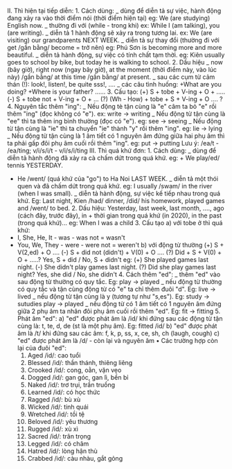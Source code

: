 II. Thì hiện tại tiếp diễn:
	1.	Cách dùng: _ dùng để diễn tả sự việc, hành động đang xảy ra vào thời điểm nói (thời điểm hiện tại)
eg: We (are studying) English now.
_ thường đi với (while - trong khi)
ex: While I (am talking), you (are writing).
_ diễn tả 1 hành động sẽ xảy ra trong tương lai.
ex: We (are visiting) our grandparents NEXT WEEK.
_ diễn tả sự thay đổi (thường đi với get /gần bằng/ become = trở nên)
eg: Phú Sơn is becoming more and more beautiful.
_ diễn tả hành động, sự việc có tính chất tạm thời.
eg: Kiên usually goes to school by bike, but today he is walking to school.
	2.	Dấu hiệu 
_ now (bây giờ), right now (ngay bây giờ), at the moment (thời điểm này, vào lúc này) /gần bằng/ at this time /gần bằng/ at present.
_ sau các cụm từ cảm thán (!): look!, listen!, be quite sss!, ....
_ các câu tình huống: +What are you doing?
+Where is your father?
......
	3.	Cấu tạo:
(+) S + tobe + V-ing + O + .....
(-) S + tobe not + V-ing + O + ...
(?) (Wh - How) + tobe + S + V-ing + O .... ?
	4.	Nguyên tắc thêm "ing":
_ Nếu động tè tận cùng là "e" câm ta bỏ "e" rồi thêm "ing" (đọc không có "e"). ex: write -> writing
_ Nếu động từ tận cùng là "ee" thì ta thêm ing bình thường (đọc có "e"). eg: see -> seeing
_ Nếu động từ tận cùng là "ie" thì ta chuyển "ie" thành "y" rồi thêm "ing". eg: lie -> lying
_ Nếu động từ tận cùng là 1 âm tiết có 1 nguyên âm đứng giữa hai phụ âm thì ta phải gấp đôi phụ âm cuối rồi thêm "ing". eg: put -> putting
Lưu ý: /ea/t - /ea/ting; v/i/s/i/t - v/i/s/i/ting
III. Thì quá khứ đơn:
	1.	Cách dùng:
_ dùng để diễn tả hành động đã xảy ra cà chấm dứt trong quá khứ.
eg: + We play/ed/ tennis YESTERDAY.
+ He /went/ (quá khứ của "go") to Ha Noi LAST WEEK.
_ diễn tả một thói quen và đã chấm dứt trong quá khứ. eg: I usually /swam/ in the river (when I was small).
_ diễn tả hành động, sự việc kế tiếp nhau trong quá khứ. Eg: Last night, Kien /had/ dinner, /did/ his homework, played games and /went/ to bed.
	2.	Dấu hiệu: Yesterday, last week, last month, ...., ago (cách đây, trước đây), in + thời gian trong quá khứ (in 2020), in the past (trong quá khứ)... eg: When I was a child
	3.	Cấu tạo 
a) với tobe ở thì quá khứ:
+ I, She, He, It - was - was not = wasn't
+ You, We, They - were - were not = weren't
b) với động từ thường 
(+) S + V(2,ed) + O ....
(-) S + did not (didn't) + V(0) + O ....
(?) Did + S + V(0) + O + .....?
Yes, S + did / No, S + didn't
eg: (+) She played games last night.
(-) She didn't play games last night.
(?) Did she play games last night?
Yes, she did / No, she didn't
	4.	Cách thêm "ed":
_ thêm "ed" vào sau động từ thường có quy tắc. Eg: play -> played
_ nếu động từ thường có quy tắc và tận cùng động từ có "e" ta chỉ thêm đuôi "d". Eg: live -> lived
_ nếu động từ tận cùng là y (tương tự như "s,es"). Eg: study -> sutudies      play -> played
_ nếu động từ có 1 âm tiết có 1 nguyên âm đứng giữa 2 phụ âm ta nhân đôi phụ âm cuối rồi thêm "ed". Eg: fit -> fitting
	5.	Phát âm "ed":
a) "ed" được phát âm là /id/ khi đứng sau các động từ tận cùng là: t, te, d, de (st là một phụ âm). Eg: fitted /id/
b) "ed" được phát âm là /t/ khi đứng sau các âm: f, k, p, ss, x, ce, sh, ch (laugh, cough)
c) "ed" được phát âm là /d/ - còn lại và nguyên âm
	•	Các trường hợp còn lại của đuôi "ed":
	1.	Aged /id/: cao tuổi
	2.	Blessed /id/: thần thánh, thiêng liêng 
	3.	Crooked /id/: cong, oằn, vặn vẹo 
	4.	Dogged /id/: gan góc, gan lì, bền bỉ
	5.	Naked /id/: trơ trụi, trần truồng 
	6.	Learned /id/: có học thức
	7.	Ragged /id/: bù xù
	8.	Wicked /id/: tinh quái
	9.	Wretched /id/: tồi tệ 
	10.	Beloved /id/: yêu thương 
	11.	Rugged /id/: xù xì
	12.	Sacred /id/: trân trọng 
	13.	Legged /id/: có châm
	14.	Hatred /id/: lòng hận thù 
	15.	Crabbed /id/: càu nhàu, gắt gỏng
